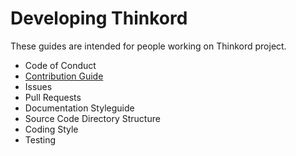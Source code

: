 # Developing Thinkord
These guides are intended for people working on Thinkord project.

- Code of Conduct
- [Contribution Guide](contribution-guide.md)
- Issues
- Pull Requests
- Documentation Styleguide
- Source Code Directory Structure
- Coding Style
- Testing